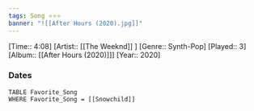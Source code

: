 ```yaml
---
tags: Song ⭐⭐⭐ 
banner: "![[After Hours (2020).jpg]]"
---
```

[Time:: 4:08]
[Artist:: [[The Weeknd]] ]
[Genre:: Synth-Pop]
[Played:: 3]
[Album:: [[After Hours (2020)]]]
[Year:: 2020]
### Dates
````dataview
TABLE Favorite_Song
WHERE Favorite_Song = [[Snowchild]]
````